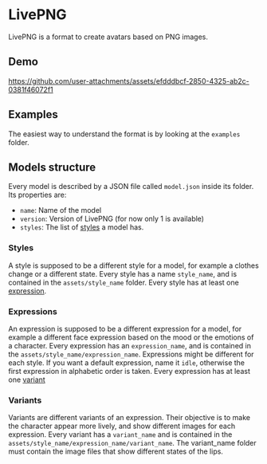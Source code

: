# LivePNG
LivePNG is a format to create avatars based on PNG images.

## Demo
https://github.com/user-attachments/assets/efdddbcf-2850-4325-ab2c-0381f46072f1

## Examples
The easiest way to understand the format is by looking at the `examples` folder.

## Models structure
Every model is described by a JSON file called `model.json` inside its folder.
Its properties are:
- `name`: Name of the model
- `version`: Version of LivePNG (for now only 1 is available)
- `styles`: The list of [styles](#Styles) a model has.

### Styles
A style is supposed to be a different style for a model, for example a clothes change or a different state.
Every style has a name `style_name`, and is contained in the `assets/style_name` folder.
Every style has at least one [expression](#Expressions).


### Expressions
An expression is supposed to be a different expression for a model, for example a different face expression based on the mood or the emotions of a character.
Every expression has an `expression_name`, and is contained in the `assets/style_name/expression_name`.
Expressions might be different for each style.
If you want a default expression, name it `idle`, otherwise the first expression in alphabetic order is taken.
Every expression has at least one [variant](#Variants)

### Variants
Variants are different variants of an expression. Their objective is to make the character appear more lively, and show different images for each expression. 
Every variant has a `variant_name` and is contained in the `assets/style_name/expression_name/variant_name`.
The variant_name folder must contain the image files that show different states of the lips.

